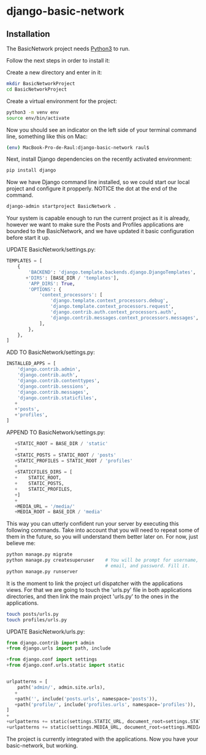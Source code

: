 # django-basic-network

## Installation

The BasicNetwork project needs [Python3](https://www.python.org) to run.

Follow the next steps in order to install it:

Create a new directory and enter in it:

```sh
mkdir BasicNetworkProject
cd BasicNetworkProject
```

Create a virtual environment for the project:

```sh
python3 -m venv env
source env/bin/activate
```

Now you should see an indicator on the left side of your terminal command line, something like this on Mac:

```sh
(env) MacBook-Pro-de-Raul:django-basic-network raul$ 
```
Next, install Django dependencies on the recently activated environment:

```sh
pip install django
```

Now we have Django command line installed, so we could start our local project and configure it propperly. NOTICE the dot at the end of the command.

```sh
django-admin startproject BasicNetwork .
```

Your system is capable enough to run the current project as it is already, however we want to make sure the Posts and Profiles applications are bounded to the BasicNetwork, and we have updated it basic configuration before start it up.

UPDATE BasicNetwork/settings.py:
```python
TEMPLATES = [
    {
        'BACKEND': 'django.template.backends.django.DjangoTemplates',
       +'DIRS': [BASE_DIR / 'templates'],
        'APP_DIRS': True,
        'OPTIONS': {
            'context_processors': [
                'django.template.context_processors.debug',
                'django.template.context_processors.request',
                'django.contrib.auth.context_processors.auth',
                'django.contrib.messages.context_processors.messages',
            ],
        },
    },
]
```

ADD TO BasicNetwork/settings.py:
```python
INSTALLED_APPS = [
    'django.contrib.admin',
    'django.contrib.auth',
    'django.contrib.contenttypes',
    'django.contrib.sessions',
    'django.contrib.messages',
    'django.contrib.staticfiles',
   +
   +'posts',
   +'profiles',
]
```

APPEND TO BasicNetwork/settings.py:
```python
   +STATIC_ROOT = BASE_DIR / 'static'
   +
   +STATIC_POSTS = STATIC_ROOT / 'posts'
   +STATIC_PROFILES = STATIC_ROOT / 'profiles'
   +
   +STATICFILES_DIRS = [
   +    STATIC_ROOT,
   +    STATIC_POSTS,
   +    STATIC_PROFILES,
   +]
   +
   +MEDIA_URL = '/media/'
   +MEDIA_ROOT = BASE_DIR / 'media'
```

This way you can utterly confident run your server by executing this following commands. Take into account that you will need to repeat some of them in the future, so you will understand them better later on. For now, just believe me:

```sh
python manage.py migrate
python manage.py createsuperuser    # You will be prompt for username,
                                    # email, and password. Fill it.
python manage.py runserver
```

It is the moment to link the project url dispatcher with the applications views. For that we are going to touch the 'urls.py' file in both applications directories, and then link the main project 'urls.py' to the ones in the applications.

```sh
touch posts/urls.py
touch profiles/urls.py
```

UPDATE BasicNetwork/urls.py:
```python
from django.contrib import admin
+from django.urls import path, include

+from django.conf import settings
+from django.conf.urls.static import static


urlpatterns = [
    path('admin/', admin.site.urls),
   +
   +path('', include('posts.urls', namespace='posts')),
   +path('profile/', include('profiles.urls', namespace='profiles')),
]
+
+urlpatterns += static(settings.STATIC_URL, document_root=settings.STATIC_ROOT)
+urlpatterns += static(settings.MEDIA_URL, document_root=settings.MEDIA_ROOT)
```

The project is currently integrated with the applications. Now you have your basic-network, but working.